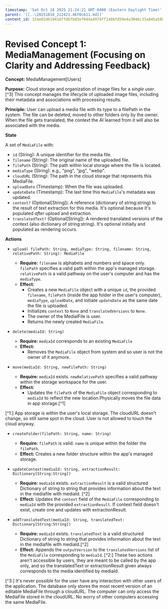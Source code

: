 ```yaml
---
timestamp: 'Sat Oct 18 2025 21:24:21 GMT-0400 (Eastern Daylight Time)'
parent: '[[..\20251018_212421.46f0c611.md]]'
content_id: 154e65d619418ffd6fb03ef04da4978ff1486fd59e4a3046c33a84ba58b8063b
---
```


# Revised Concept 1: MediaManagement (Focusing on Clarity and Addressing Feedback)

**Concept:** MediaManagement\[Users]

**Purpose:** Cloud storage and organization of image files for a *single user*. \[^3] This concept manages the lifecycle of uploaded image files, including their metadata and associations with processing results.

**Principle:** User can upload a media file with its type to a filePath in the system. The file can be deleted, moved to other folders only by the owner. When the file gets translated, the context the AI learned from it will also be associated with the media.

**State**

A set of `MediaFile` with:

* `id` (String): A unique identifier for the media file.
* `filename` (String): The original name of the uploaded file.
* `filePath` (String): The path within local storage where the file is located.
* `mediaType` (String): e.g., "png", "jpg", "webp".
* `cloudURL` (String): The path in the cloud storage that represents this MediaFile.
* `uploadDate` (Timestamp): When the file was uploaded.
* `updateDate` (Timestamp): The last time this `MediaFile`'s metadata was updated.
* `context?` (Optional\[String]): A reference (dictionary of string:string) to the result of text extraction for this media. It's optional because it's populated *after* upload and extraction.
* `translatedText?` (Optional\[String]): A rendered translated versions of the context (also dictionary of string:string). It's optional initially and populated as rendering occurs.

**Actions**

* `upload( filePath: String, mediaType: String, filename: String, relativePath: String): MediaFile`
  * **Require:** `filename` is alphabets and numbers and space only. `filePath` specifies a valid path within the app's managed storage. `relativePath` is a valid pathway on the user's computer and has the `mediaType`.
  * **Effect:**
    * Creates a new `MediaFile` object with a unique `id`, the provided `filename`, `filePath` (inside the app folder in the user's computer), `mediaType`, `uploadDate`, and initiate `updateDate` as the same date the file is uploaded.
    * Initializes `context` to `None` and `translatedVersions` to `None`.
    * The owner of the MedialFile is user.
    * Returns the newly created `MediaFile`.

* `delete(mediaId: String)`
  * **Require:** `mediaId` corresponds to an existing `MediaFile`
  * **Effect:**
    * Removes the `MediaFile` object from system and so user is not the owner of it anymore.

* `move(mediaId: String, newFilePath: String)`
  * **Require:** `mediaId` exists. `newRelativePath` specifies a valid pathway within the storage workspace for the user.
  * **Effect:**
    * Updates the `filePath` of the `MediaFile` object corresponding to `mediaId` to reflect the new location.Physically moves the file data in app storage.\[^1]

\[^1:] App storage is within the user's local storage. The cloudURL doesn't change, so still same spot in the cloud. User is not allowed to touch the cloud anyway.

* `createFolder(filePath: String, name: String)`
  * **Require:** `filePath` is valid. `name` is unique within the folder the `filePath`.
  * **Effect:** Creates a new folder structure within the app's managed storage.

* `updateContext(mediaId: String, extractionResult: Dictionary[String:String])`
  * **Require:** `mediaId` exists. `extractionResult` is a valid structured Dictionary of string to string that provides information about the text in the mediafile with mediaId. \[^2]
  * **Effect:** Updates the `context` field of the `MediaFile` corresponding to `mediaId` with the provided `extractionResult`.
    If context field doesn't exist, create one and updates with extractionResult.

* `addTranslatedText(mediaId: String, translatedText: Dictionary[String:String])`
  * **Require:** `mediaId` exists. `translatedText` is a valid structured Dictionary of string to string that provides information about the text in the mediafile with mediaId.\[^2]
  * **Effect:** Appends the `outputVersion` to the `translatedVersions` list of the `MediaFile` corresponding to `mediaId`.
    \[^2:] These two actions aren't accessible by users, they are meant to be called by the app only, and so the translatedText or extractionResult given always corresponds to the media identified by mediaId.

\[^3:] It's never possible for the user have any interaction with other users of the application. The database only stores the most recent version of an editable MediaFile through a cloudURL. The computer can only access the MediaFile stored
in the cloudURL. No worry of other computers accessing the same MediaFile.
